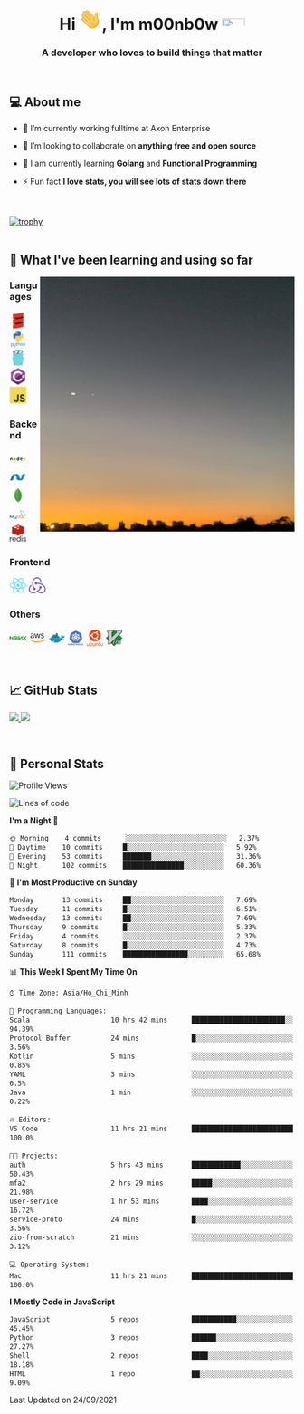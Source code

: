 <h1 align="center">Hi <img src="https://raw.githubusercontent.com/ABSphreak/ABSphreak/master/gifs/Hi.gif" width="40px" />,  I'm m00nb0w <img src="https://media.giphy.com/media/Xf7T7zOwZm9WbHvTap/giphy.gif" width="40px" height="20px"></h1>
<h3 align="center">A developer who loves to build things that matter</h3>

<br/>

## 💻 About me

- 🔭 I’m currently working fulltime at Axon Enterprise 

- 👯 I’m looking to collaborate on **anything free and open source**

- 🧠 I am currently learning **Golang** and **Functional Programming** 

- ⚡ Fun fact **I love stats, you will see lots of stats down there**



<br/><br/>[![trophy](https://github-profile-trophy.vercel.app/?username=m00nb0w&theme=nord&column=7)](https://github.com/ryo-ma/github-profile-trophy)<br/><br/>

## 🔧 What I've been learning and using so far

<img align="right" alt="readme" src="./assets/readme.jpg" width="450" height="450"/>

### Languages
<p align="left">
<img src="https://raw.githubusercontent.com/devicons/devicon/master/icons/scala/scala-original.svg" alt="scala" width="30" height="30" />
<img src="https://raw.githubusercontent.com/devicons/devicon/master/icons/python/python-original-wordmark.svg" alt="python" width="30" height="30" />
<img src="https://raw.githubusercontent.com/devicons/devicon/master/icons/go/go-original.svg" alt="go" width="30" height="30" />
<img src="https://raw.githubusercontent.com/devicons/devicon/master/icons/csharp/csharp-original.svg" alt="csharp" width="30" height="30" />
<img src="https://raw.githubusercontent.com/devicons/devicon/master/icons/javascript/javascript-original.svg" alt="js" width="30" height="30" />
</p>

### Backend
<p align="left">
<img src="https://raw.githubusercontent.com/devicons/devicon/master/icons/nodejs/nodejs-original-wordmark.svg" alt="nodejs" width="30" height="30" />
<img src="https://raw.githubusercontent.com/devicons/devicon/master/icons/dot-net/dot-net-original.svg" alt=".NET" width="30" height="30" />
<img src="https://raw.githubusercontent.com/devicons/devicon/master/icons/mongodb/mongodb-original.svg" alt="mongodb" width="30" height="30" />
<img src="https://raw.githubusercontent.com/devicons/devicon/master/icons/mysql/mysql-original-wordmark.svg" alt="mysql" width="30" height="30" />
<img src="https://raw.githubusercontent.com/devicons/devicon/master/icons/redis/redis-original-wordmark.svg" alt="redis" width="30" height="30" />
</p>

### Frontend
<p align="left">
<img src="https://raw.githubusercontent.com/devicons/devicon/master/icons/react/react-original.svg" alt="react" width="30" height="30" />
<img src="https://raw.githubusercontent.com/devicons/devicon/master/icons/redux/redux-original.svg" alt=".NET" width="30" height="30" />
</p>

### Others
<p align="left">
<img src="https://raw.githubusercontent.com/devicons/devicon/master/icons/nginx/nginx-original.svg" alt="nginx" width="30" height="30" />
<img src="https://raw.githubusercontent.com/github/explore/80688e429a7d4ef2fca1e82350fe8e3517d3494d/topics/aws/aws.png" alt="aws" width="30" height="30" />
<img src="https://raw.githubusercontent.com/devicons/devicon/master/icons/docker/docker-original.svg" alt="Docker" width="30" height="30" />
<img src="https://raw.githubusercontent.com/devicons/devicon/master/icons/kubernetes/kubernetes-plain-wordmark.svg" alt="Kubernetes" width="30" height="30" />
<img src="https://raw.githubusercontent.com/devicons/devicon/master/icons/ubuntu/ubuntu-plain-wordmark.svg" alt="Ubuntu" width="30" height="30" />
<img src="https://raw.githubusercontent.com/devicons/devicon/master/icons/vim/vim-original.svg" alt="Vim" width="30" height="30" />
</p>

<br/>

## 📈 GitHub Stats

<p>
<a href="https://github.com/m00nb0w">
  <img height="180em" src="https://github-readme-stats.vercel.app/api?username=m00nb0w&count_private=true&show_icons=true&include_all_commits=true&theme=darcula" />
  <img height="180em" src="http://github-readme-streak-stats.herokuapp.com?user=m00nb0w&theme=dark" />
</a>
</p>

<br/>

## 💪 Personal Stats
<!--START_SECTION:waka-->
![Profile Views](http://img.shields.io/badge/Profile%20Views-15-blue)

![Lines of code](https://img.shields.io/badge/From%20Hello%20World%20I%27ve%20Written-7.6%20million%20lines%20of%20code-blue)

**I'm a Night 🦉** 

```text
🌞 Morning    4 commits      ░░░░░░░░░░░░░░░░░░░░░░░░░   2.37% 
🌆 Daytime    10 commits     █░░░░░░░░░░░░░░░░░░░░░░░░   5.92% 
🌃 Evening    53 commits     ███████░░░░░░░░░░░░░░░░░░   31.36% 
🌙 Night      102 commits    ███████████████░░░░░░░░░░   60.36%

```
📅 **I'm Most Productive on Sunday** 

```text
Monday       13 commits     ██░░░░░░░░░░░░░░░░░░░░░░░   7.69% 
Tuesday      11 commits     █░░░░░░░░░░░░░░░░░░░░░░░░   6.51% 
Wednesday    13 commits     ██░░░░░░░░░░░░░░░░░░░░░░░   7.69% 
Thursday     9 commits      █░░░░░░░░░░░░░░░░░░░░░░░░   5.33% 
Friday       4 commits      ░░░░░░░░░░░░░░░░░░░░░░░░░   2.37% 
Saturday     8 commits      █░░░░░░░░░░░░░░░░░░░░░░░░   4.73% 
Sunday       111 commits    ████████████████░░░░░░░░░   65.68%

```


📊 **This Week I Spent My Time On** 

```text
⌚︎ Time Zone: Asia/Ho_Chi_Minh

💬 Programming Languages: 
Scala                    10 hrs 42 mins      ███████████████████████░░   94.39% 
Protocol Buffer          24 mins             █░░░░░░░░░░░░░░░░░░░░░░░░   3.56% 
Kotlin                   5 mins              ░░░░░░░░░░░░░░░░░░░░░░░░░   0.85% 
YAML                     3 mins              ░░░░░░░░░░░░░░░░░░░░░░░░░   0.5% 
Java                     1 min               ░░░░░░░░░░░░░░░░░░░░░░░░░   0.22%

🔥 Editors: 
VS Code                  11 hrs 21 mins      █████████████████████████   100.0%

🐱‍💻 Projects: 
auth                     5 hrs 43 mins       ████████████░░░░░░░░░░░░░   50.43% 
mfa2                     2 hrs 29 mins       █████░░░░░░░░░░░░░░░░░░░░   21.98% 
user-service             1 hr 53 mins        ████░░░░░░░░░░░░░░░░░░░░░   16.72% 
service-proto            24 mins             █░░░░░░░░░░░░░░░░░░░░░░░░   3.56% 
zio-from-scratch         21 mins             ░░░░░░░░░░░░░░░░░░░░░░░░░   3.12%

💻 Operating System: 
Mac                      11 hrs 21 mins      █████████████████████████   100.0%

```

**I Mostly Code in JavaScript** 

```text
JavaScript               5 repos             ███████████░░░░░░░░░░░░░░   45.45% 
Python                   3 repos             ██████░░░░░░░░░░░░░░░░░░░   27.27% 
Shell                    2 repos             ████░░░░░░░░░░░░░░░░░░░░░   18.18% 
HTML                     1 repo              ██░░░░░░░░░░░░░░░░░░░░░░░   9.09%

```



 Last Updated on 24/09/2021
<!--END_SECTION:waka-->
